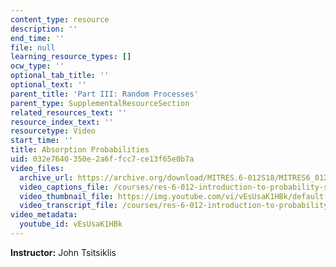 ```yaml
---
content_type: resource
description: ''
end_time: ''
file: null
learning_resource_types: []
ocw_type: ''
optional_tab_title: ''
optional_text: ''
parent_title: 'Part III: Random Processes'
parent_type: SupplementalResourceSection
related_resources_text: ''
resource_index_text: ''
resourcetype: Video
start_time: ''
title: Absorption Probabilities
uid: 032e7640-350e-2a6f-fcc7-ce13f65e0b7a
video_files:
  archive_url: https://archive.org/download/MITRES.6-012S18/MITRES6_012S18_L26-06_300k.mp4
  video_captions_file: /courses/res-6-012-introduction-to-probability-spring-2018/2d54565bf8065e5da57ba7b378c53bdc_vEsUsaK1HBk.vtt
  video_thumbnail_file: https://img.youtube.com/vi/vEsUsaK1HBk/default.jpg
  video_transcript_file: /courses/res-6-012-introduction-to-probability-spring-2018/0b73394616a1df985f43adfe64810bed_vEsUsaK1HBk.pdf
video_metadata:
  youtube_id: vEsUsaK1HBk
---
```


**Instructor:** John Tsitsiklis



